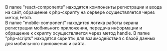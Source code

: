 В папке "react-components" находятся компоненты регистрации и входа на сайт, обращение к php-скрипту на сервере осуществляется через метод Fetch. <br>
В папке "mobile-component" находится логика работы экрана регистрации мобильного приложения, передача информации и обращение к скрипту осуществляется через метод handle.
В папке "php-scripts" находятся скрипты для взаимодействия с базой данных для мобильного приложения и сайта.
